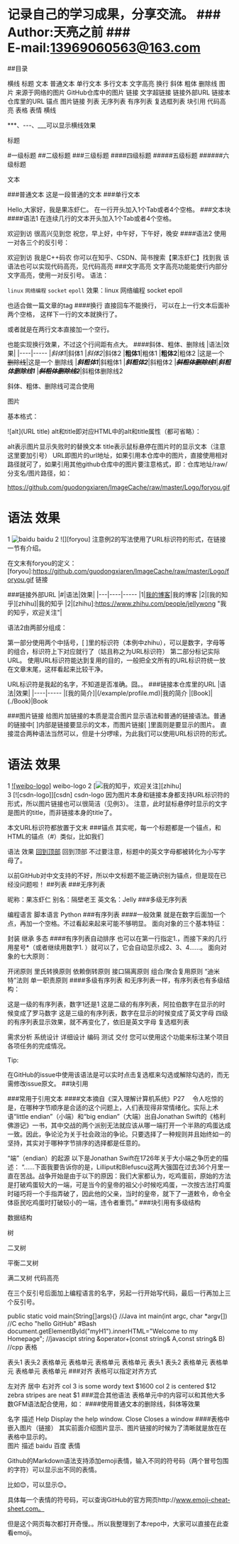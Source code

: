 记录自己的学习成果，分享交流。
###　　　　　　　　　　　　Author:天亮之前 ###　　　　　　　　　 E-mail:13969060563@163.com
===========================

##目录

横线
标题
文本
普通文本
单行文本
多行文本
文字高亮
换行
斜体
粗体
删除线
图片
来源于网络的图片
GitHub仓库中的图片
链接
文字超链接
链接外部URL
链接本仓库里的URL
锚点
图片链接
列表
无序列表
有序列表
复选框列表
块引用
代码高亮
表格
表情
横线

***、---、___可以显示横线效果

标题

#一级标题 ##二级标题 ###三级标题 ####四级标题 #####五级标题 ######六级标题

文本

###普通文本 这是一段普通的文本 ###单行文本

Hello,大家好，我是果冻虾仁。
在一行开头加入1个Tab或者4个空格。 ###文本块 ####语法1 在连续几行的文本开头加入1个Tab或者4个空格。

欢迎到访
很高兴见到您
祝您，早上好，中午好，下午好，晚安
####语法2 使用一对各三个的反引号：

欢迎到访
我是C++码农
你可以在知乎、CSDN、简书搜索【果冻虾仁】找到我
该语法也可以实现代码高亮，见代码高亮 ###文字高亮 文字高亮功能能使行内部分文字高亮，使用一对反引号。 语法：

`linux` `网络编程` `socket` `epoll` 
效果：linux 网络编程 socket epoll

也适合做一篇文章的tag ####换行 直接回车不能换行，
可以在上一行文本后面补两个空格，
这样下一行的文本就换行了。

或者就是在两行文本直接加一个空行。

也能实现换行效果，不过这个行间距有点大。 ####斜体、粗体、删除线 |语法|效果| |----|----- |*斜体1*|斜体1 |_斜体2_|斜体2 |**粗体1**|粗体1 |__粗体2__|粗体2 |这是一个 ~~删除线~~|这是一个 删除线 |***斜粗体1***|斜粗体1 |___斜粗体2___|斜粗体2 |***~~斜粗体删除线1~~***|***斜粗体删除线1*** |~~***斜粗体删除线2***~~|斜粗体删除线2

斜体、粗体、删除线可混合使用

图片

基本格式：

![alt](URL title)
alt和title即对应HTML中的alt和title属性（都可省略）：

alt表示图片显示失败时的替换文本
title表示鼠标悬停在图片时的显示文本（注意这里要加引号）
URL即图片的url地址，如果引用本仓库中的图片，直接使用相对路径就可了，如果引用其他github仓库中的图片要注意格式，即：仓库地址/raw/分支名/图片路径，如：

https://github.com/guodongxiaren/ImageCache/raw/master/Logo/foryou.gif
#	语法	效果
1	![baidu](http://www.baidu.com/img/bdlogo.gif "百度logo")	baidu
2	![][foryou]	
注意例2的写法使用了URL标识符的形式，在链接一节有介绍。

在文末有foryou的定义：
[foryou]:https://github.com/guodongxiaren/ImageCache/raw/master/Logo/foryou.gif
链接

###链接外部URL |#|语法|效果| |---|----|----- |1|[我的博客](http://blog.csdn.net/guodongxiaren "悬停显示")|我的博客 |2|[我的知乎][zhihu]|我的知乎 |2|[zhihu]:https://www.zhihu.com/people/jellywong "我的知乎，欢迎关注"|

语法2由两部分组成：

第一部分使用两个中括号，[ ]里的标识符（本例中zhihu），可以是数字，字母等的组合，标识符上下对应就行了（姑且称之为URL标识符）
第二部分标记实际URL。
使用URL标识符能达到复用的目的，一般把全文所有的URL标识符统一放在文章末尾，这样看起来比较干净。

URL标识符是我起的名字，不知道是否准确。囧。。
###链接本仓库里的URL |语法|效果| |----|----- |[我的简介]|(/example/profile.md)|我的简介 |[Book]|(./Book)|Book

###图片链接 给图片加链接的本质是混合图片显示语法和普通的链接语法。普通的链接中[ ]内部是链接要显示的文本，而图片链接[ ]里面则是要显示的图片。
直接混合两种语法当然可以，但是十分啰嗦，为此我们可以使用URL标识符的形式。

#	语法	效果
1	[![weibo-logo]](http://weibo.com/linpiaochen)	weibo-logo
2	[![](/img/zhihu.png "我的知乎，欢迎关注")][zhihu]	
3	[![csdn-logo]][csdn]	csdn-logo
因为图片本身和链接本身都支持URL标识符的形式，所以图片链接也可以很简洁（见例3）。
注意，此时鼠标悬停时显示的文字是图片的title，而非链接本身的title了。

本文URL标识符都放置于文末
###锚点 其实呢，每一个标题都是一个锚点，和HTML的锚点（#）类似，比如我们

语法	效果
[回到顶部](#readme)	回到顶部
不过要注意，标题中的英文字母都被转化为小写字母了。

以前GitHub对中文支持的不好，所以中文标题不能正确识别为锚点，但是现在已经没问题啦！
##列表 ###无序列表

昵称：果冻虾仁
别名：隔壁老王
英文名：Jelly
###多级无序列表

编程语言
脚本语言
Python
###有序列表 ####一般效果 就是在数字后面加一个点，再加一个空格。不过看起来起来可能不够明显。
面向对象的三个基本特征：

封装
继承
多态
####有序列表自动排序 也可以在第一行指定1.，而接下来的几行用星号*（或者继续用数字1. ）就可以了，它会自动显示成2、3、4……。
面向对象的七大原则：

开闭原则
里氏转换原则
依赖倒转原则
接口隔离原则
组合/聚合复用原则
“迪米特”法则
单一职责原则
####多级有序列表 和无序列表一样，有序列表也有多级结构：

这是一级的有序列表，数字1还是1
这是二级的有序列表，阿拉伯数字在显示的时候变成了罗马数字
这是三级的有序列表，数字在显示的时候变成了英文字母
四级的有序列表显示效果，就不再变化了，依旧是英文字母
复选框列表

 需求分析
 系统设计
 详细设计
 编码
 测试
 交付
您可以使用这个功能来标注某个项目各项任务的完成情况。

Tip:

在GitHub的issue中使用该语法是可以实时点击复选框来勾选或解除勾选的，而无需修改issue原文。
##块引用

###常用于引用文本 ####文本摘自《深入理解计算机系统》P27 　令人吃惊的是，在哪种字节顺序是合适的这个问题上，人们表现得非常情绪化。实际上术语“little endian”（小端）和“big endian”（大端）出自Jonathan Swift的《格利佛游记》一书，其中交战的两个派别无法就应该从哪一端打开一个半熟的鸡蛋达成一致。因此，争论沦为关于社会政治的争论。只要选择了一种规则并且始终如一的坚持，其实对于哪种字节排序的选择都是任意的。

“端”（endian）的起源
以下是Jonathan Swift在1726年关于大小端之争历史的描述：
“……下面我要告诉你的是，Lilliput和Blefuscu这两大强国在过去36个月里一直在苦战。战争开始是由于以下的原因：我们大家都认为，吃鸡蛋前，原始的方法是打破鸡蛋较大的一端，可是当今的皇帝的祖父小时候吃鸡蛋，一次按古法打鸡蛋时碰巧将一个手指弄破了，因此他的父亲，当时的皇帝，就下了一道敕令，命令全体臣民吃鸡蛋时打破较小的一端，违令者重罚。”
###块引用有多级结构

数据结构

树

二叉树

平衡二叉树

满二叉树
代码高亮

在三个反引号后面加上编程语言的名字，另起一行开始写代码，最后一行再加上三个反引号。

public static void main(String[]args){} //Java
int main(int argc, char *argv[]) //C
echo "hello GitHub" #Bash
document.getElementById("myH1").innerHTML="Welcome to my Homepage"; //javascipt
string &operator+(const string& A,const string& B) //cpp
表格

表头1	表头2
表格单元	表格单元
表格单元	表格单元
表头1	表头2
表格单元	表格单元
表格单元	表格单元
###对齐 表格可以指定对齐方式

左对齐	居中	右对齐
col 3 is	some wordy text	$1600
col 2 is	centered	$12
zebra stripes	are neat	$1
###混合其他语法 表格单元中的内容可以和其他大多数GFM语法配合使用，如：
####使用普通文本的删除线，斜体等效果

名字	描述
Help	Display the help window.
Close	Closes a window
####表格中嵌入图片（链接）	
其实前面介绍图片显示、图片链接的时候为了清晰就是放在在表格中显示的。	
图片	描述
baidu	百度
表情

Github的Markdown语法支持添加emoji表情，输入不同的符号码（两个冒号包围的字符）可以显示出不同的表情。

比如:blush:，可以显示😊。

具体每一个表情的符号码，可以查询GitHub的官方网页http://www.emoji-cheat-sheet.com。

但是这个网页每次都打开奇慢。。所以我整理到了本repo中，大家可以直接在此查看emoji。
